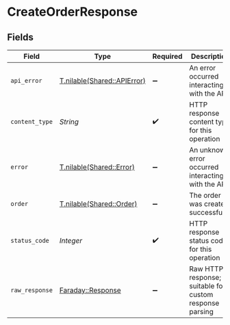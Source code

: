 # CreateOrderResponse


## Fields

| Field                                                                       | Type                                                                        | Required                                                                    | Description                                                                 |
| --------------------------------------------------------------------------- | --------------------------------------------------------------------------- | --------------------------------------------------------------------------- | --------------------------------------------------------------------------- |
| `api_error`                                                                 | [T.nilable(Shared::APIError)](../../models/shared/apierror.md)              | :heavy_minus_sign:                                                          | An error occurred interacting with the API.                                 |
| `content_type`                                                              | *String*                                                                    | :heavy_check_mark:                                                          | HTTP response content type for this operation                               |
| `error`                                                                     | [T.nilable(Shared::Error)](../../models/shared/error.md)                    | :heavy_minus_sign:                                                          | An unknown error occurred interacting with the API.                         |
| `order`                                                                     | [T.nilable(Shared::Order)](../../models/shared/order.md)                    | :heavy_minus_sign:                                                          | The order was created successfully.                                         |
| `status_code`                                                               | *Integer*                                                                   | :heavy_check_mark:                                                          | HTTP response status code for this operation                                |
| `raw_response`                                                              | [Faraday::Response](https://www.rubydoc.info/gems/faraday/Faraday/Response) | :heavy_minus_sign:                                                          | Raw HTTP response; suitable for custom response parsing                     |